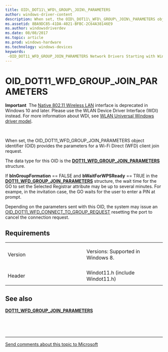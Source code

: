 ```yaml
---
title: OID\_DOT11\_WFD\_GROUP\_JOIN\_PARAMETERS
author: windows-driver-content
description: When set, the OID\_DOT11\_WFD\_GROUP\_JOIN\_PARAMETERS object identifier (OID) provides the parameters for a Wi-Fi Direct (WFD) client join request.
ms.assetid: 8BA9DC85-41DA-4021-BFBC-2C64A38146E9
ms.author: windowsdriverdev
ms.date: 08/08/2017
ms.topic: article
ms.prod: windows-hardware
ms.technology: windows-devices
keywords: 
 -OID_DOT11_WFD_GROUP_JOIN_PARAMETERS Network Drivers Starting with Windows Vista
---
```


#  OID\_DOT11\_WFD\_GROUP\_JOIN\_PARAMETERS


**Important**  The [Native 802.11 Wireless LAN](https://msdn.microsoft.com/library/windows/hardware/ff560690) interface is deprecated in Windows 10 and later. Please use the WLAN Device Driver Interface (WDI) instead. For more information about WDI, see [WLAN Universal Windows driver model](https://msdn.microsoft.com/library/windows/hardware/dn897672).

 

When set, the OID\_DOT11\_WFD\_GROUP\_JOIN\_PARAMETERS object identifier (OID) provides the parameters for a Wi-Fi Direct (WFD) client join request.

The data type for this OID is the [**DOT11\_WFD\_GROUP\_JOIN\_PARAMETERS**](https://msdn.microsoft.com/library/windows/hardware/hh406655) structure.

If **bInGroupFormation** == FALSE and **bWaitForWPSReady** == TRUE in the [**DOT11\_WFD\_GROUP\_JOIN\_PARAMETERS**](https://msdn.microsoft.com/library/windows/hardware/hh406655) structure, the wait time for the GO to set the Selected Registrar attribute may be up to several minutes. For exampe, in the invitation case, the GO waits for the user to enter a PIN at prompt.

Depending on the parameters sent with this OID, the system may issue an [OID\_DOT11\_WFD\_CONNECT\_TO\_GROUP\_REQUEST](-oid-dot11-wfd-connect-to-group-request.md) resetting the port to cancel the connection request.

Requirements
------------

<table>
<colgroup>
<col width="50%" />
<col width="50%" />
</colgroup>
<tbody>
<tr class="odd">
<td><p>Version</p></td>
<td><p>Versions: Supported in Windows 8.</p></td>
</tr>
<tr class="even">
<td><p>Header</p></td>
<td>Windot11.h (include Windot11.h)</td>
</tr>
</tbody>
</table>

## See also


[**DOT11\_WFD\_GROUP\_JOIN\_PARAMETERS**](https://msdn.microsoft.com/library/windows/hardware/hh406655)

 

 


--------------------
[Send comments about this topic to Microsoft](mailto:wsddocfb@microsoft.com?subject=Documentation%20feedback%20%5Bnetvista\netvista%5D:%20%20OID_DOT11_WFD_GROUP_JOIN_PARAMETERS%20%20RELEASE:%20%288/8/2017%29&body=%0A%0APRIVACY%20STATEMENT%0A%0AWe%20use%20your%20feedback%20to%20improve%20the%20documentation.%20We%20don't%20use%20your%20email%20address%20for%20any%20other%20purpose,%20and%20we'll%20remove%20your%20email%20address%20from%20our%20system%20after%20the%20issue%20that%20you're%20reporting%20is%20fixed.%20While%20we're%20working%20to%20fix%20this%20issue,%20we%20might%20send%20you%20an%20email%20message%20to%20ask%20for%20more%20info.%20Later,%20we%20might%20also%20send%20you%20an%20email%20message%20to%20let%20you%20know%20that%20we've%20addressed%20your%20feedback.%0A%0AFor%20more%20info%20about%20Microsoft's%20privacy%20policy,%20see%20http://privacy.microsoft.com/default.aspx. "Send comments about this topic to Microsoft")


